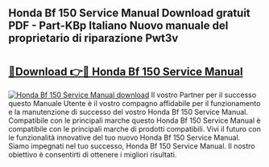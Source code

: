 ## Honda Bf 150 Service Manual Download gratuit PDF - Part-KBp Italiano Nuovo manuale del proprietario di riparazione Pwt3v

# <h2><a href="http://dffiry.blite.top/?on=Honda+Bf+150+Service+Manual">🔗Download 👉🔴 Honda Bf 150 Service Manual</a></h2>

[![Honda Bf 150 Service Manual download](https://i.imgur.com/lujVjoI.png)](http://dffiry.blite.top/?on=Honda+Bf+150+Service+Manual)
Il vostro Partner per il successo questo Manuale Utente è il vostro compagno affidabile per il funzionamento e la manutenzione di successo del vostro Honda Bf 150 Service Manual. Compatibile con le principali marche questo Honda Bf 150 Service Manual è compatibile con le principali marche di prodotti compatibili. Vivi il futuro con le funzionalità innovative del tuo nuovo Honda Bf 150 Service Manual. Siamo impegnati nel tuo successo, Honda Bf 150 Service Manual. Il nostro obiettivo è consentirti di ottenere i migliori risultati.
